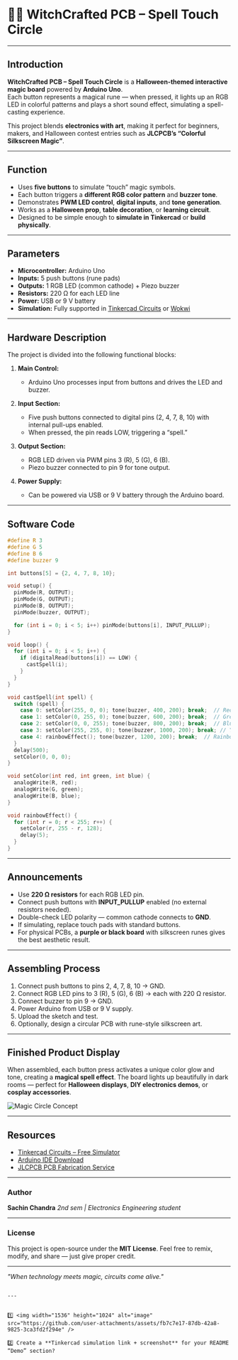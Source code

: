 # 🧙‍♀️ WitchCrafted PCB – Spell Touch Circle

---

## Introduction
**WitchCrafted PCB – Spell Touch Circle** is a **Halloween-themed interactive magic board** powered by **Arduino Uno**.  
Each button represents a magical rune — when pressed, it lights up an RGB LED in colorful patterns and plays a short sound effect, simulating a spell-casting experience.  

This project blends **electronics with art**, making it perfect for beginners, makers, and Halloween contest entries such as **JLCPCB’s “Colorful Silkscreen Magic”**.

---

## Function
- Uses **five buttons** to simulate “touch” magic symbols.  
- Each button triggers a **different RGB color pattern** and **buzzer tone**.  
- Demonstrates **PWM LED control**, **digital inputs**, and **tone generation**.  
- Works as a **Halloween prop**, **table decoration**, or **learning circuit**.  
- Designed to be simple enough to **simulate in Tinkercad** or **build physically**.  

---

## Parameters
- **Microcontroller:** Arduino Uno  
- **Inputs:** 5 push buttons (rune pads)  
- **Outputs:** 1 RGB LED (common cathode) + Piezo buzzer  
- **Resistors:** 220 Ω for each LED line  
- **Power:** USB or 9 V battery  
- **Simulation:** Fully supported in [Tinkercad Circuits](https://www.tinkercad.com/circuits) or [Wokwi](https://wokwi.com)  

---

## Hardware Description
The project is divided into the following functional blocks:

1. **Main Control:**  
   - Arduino Uno processes input from buttons and drives the LED and buzzer.

2. **Input Section:**  
   - Five push buttons connected to digital pins (2, 4, 7, 8, 10) with internal pull-ups enabled.  
   - When pressed, the pin reads LOW, triggering a “spell.”

3. **Output Section:**  
   - RGB LED driven via PWM pins 3 (R), 5 (G), 6 (B).  
   - Piezo buzzer connected to pin 9 for tone output.  

4. **Power Supply:**  
   - Can be powered via USB or 9 V battery through the Arduino board.

---

## Software Code
```cpp
#define R 3
#define G 5
#define B 6
#define buzzer 9

int buttons[5] = {2, 4, 7, 8, 10};

void setup() {
  pinMode(R, OUTPUT);
  pinMode(G, OUTPUT);
  pinMode(B, OUTPUT);
  pinMode(buzzer, OUTPUT);

  for (int i = 0; i < 5; i++) pinMode(buttons[i], INPUT_PULLUP);
}

void loop() {
  for (int i = 0; i < 5; i++) {
    if (digitalRead(buttons[i]) == LOW) {
      castSpell(i);
    }
  }
}

void castSpell(int spell) {
  switch (spell) {
    case 0: setColor(255, 0, 0); tone(buzzer, 400, 200); break;  // Red spell
    case 1: setColor(0, 255, 0); tone(buzzer, 600, 200); break;  // Green spell
    case 2: setColor(0, 0, 255); tone(buzzer, 800, 200); break;  // Blue spell
    case 3: setColor(255, 255, 0); tone(buzzer, 1000, 200); break; // Yellow spell
    case 4: rainbowEffect(); tone(buzzer, 1200, 200); break;  // Rainbow spell
  }
  delay(500);
  setColor(0, 0, 0);
}

void setColor(int red, int green, int blue) {
  analogWrite(R, red);
  analogWrite(G, green);
  analogWrite(B, blue);
}

void rainbowEffect() {
  for (int r = 0; r < 255; r++) {
    setColor(r, 255 - r, 128);
    delay(5);
  }
}
````

---

## Announcements

* Use **220 Ω resistors** for each RGB LED pin.
* Connect push buttons with **INPUT_PULLUP** enabled (no external resistors needed).
* Double-check LED polarity — common cathode connects to **GND**.
* If simulating, replace touch pads with standard buttons.
* For physical PCBs, a **purple or black board** with silkscreen runes gives the best aesthetic result.

---

## Assembling Process

1. Connect push buttons to pins 2, 4, 7, 8, 10 → GND.
2. Connect RGB LED pins to 3 (R), 5 (G), 6 (B) → each with 220 Ω resistor.
3. Connect buzzer to pin 9 → GND.
4. Power Arduino from USB or 9 V supply.
5. Upload the sketch and test.
6. Optionally, design a circular PCB with rune-style silkscreen art.

---

## Finished Product Display

When assembled, each button press activates a unique color glow and tone, creating a **magical spell effect**.
The board lights up beautifully in dark rooms — perfect for **Halloween displays**, **DIY electronics demos**, or **cosplay accessories**.

![Magic Circle Concept](https://upload.wikimedia.org/wikipedia/commons/thumb/f/f3/Pentacle.svg/512px-Pentacle.svg.png)

---

## Resources

* [Tinkercad Circuits – Free Simulator](https://www.tinkercad.com/circuits)
* [Arduino IDE Download](https://www.arduino.cc/en/software)
* [JLCPCB PCB Fabrication Service](https://jlcpcb.com)

---

### Author

**Sachin Chandra**
*2nd sem | Electronics Engineering student*

---

### License

This project is open-source under the **MIT License**.
Feel free to remix, modify, and share — just give proper credit.

---

*"When technology meets magic, circuits come alive."*

```

---


1️⃣ <img width="1536" height="1024" alt="image" src="https://github.com/user-attachments/assets/fb7c7e17-87db-42a8-9825-3ca3fd2f294e" />

2️⃣ Create a **Tinkercad simulation link + screenshot** for your README “Demo” section? 
```
